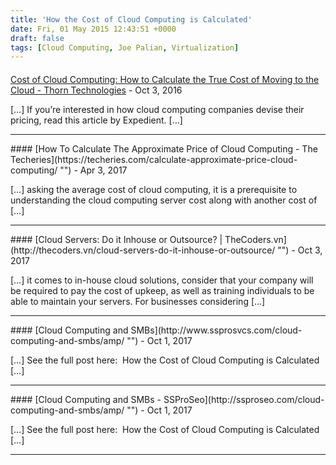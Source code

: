 ```yaml
---
title: 'How the Cost of Cloud Computing is Calculated'
date: Fri, 01 May 2015 12:43:51 +0000
draft: false
tags: [Cloud Computing, Joe Palian, Virtualization]
---
```



#### 
[Cost of Cloud Computing: How to Calculate the True Cost of Moving to the Cloud - Thorn Technologies](https://www.thorntech.com/2016/10/cost-of-cloud-computing-how-to-calculate-the-true-cost-of-moving-to-the-cloud/ "") - <time datetime="2016-10-05 10:46:28">Oct 3, 2016</time>

\[…\] If you’re interested in how cloud computing companies devise their pricing, read this article by Expedient. \[…\]
<hr />
#### 
[How To Calculate The Approximate Price of Cloud Computing - The Techeries](https://techeries.com/calculate-approximate-price-cloud-computing/ "") - <time datetime="2017-04-26 15:41:35">Apr 3, 2017</time>

\[…\] asking the average cost of cloud computing, it is a prerequisite to understanding the cloud computing server cost along with another cost of \[…\]
<hr />
#### 
[Cloud Servers: Do it Inhouse or Outsource? | TheCoders.vn](http://thecoders.vn/cloud-servers-do-it-inhouse-or-outsource/ "") - <time datetime="2017-10-11 00:00:07">Oct 3, 2017</time>

\[…\] it comes to in-house cloud solutions, consider that your company will be required to pay the cost of upkeep, as well as training individuals to be able to maintain your servers. For businesses considering \[…\]
<hr />
#### 
[Cloud Computing and SMBs](http://www.ssprosvcs.com/cloud-computing-and-smbs/amp/ "") - <time datetime="2017-10-30 17:59:19">Oct 1, 2017</time>

\[…\] See the full post here:  How the Cost of Cloud Computing is Calculated \[…\]
<hr />
#### 
[Cloud Computing and SMBs - SSProSeo](http://ssproseo.com/cloud-computing-and-smbs/amp/ "") - <time datetime="2017-10-30 18:04:57">Oct 1, 2017</time>

\[…\] See the full post here:  How the Cost of Cloud Computing is Calculated \[…\]
<hr />
